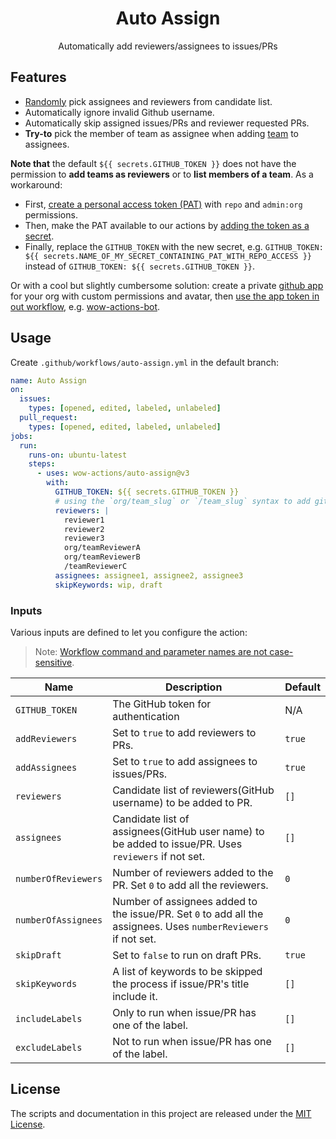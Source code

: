 <h1 align="center">Auto Assign</h1>
<p align="center">Automatically add reviewers/assignees to issues/PRs</p>

## Features
- [Randomly](https://lodash.com/docs/#sampleSize) pick assignees and reviewers from candidate list.
- Automatically ignore invalid Github username.
- Automatically skip assigned issues/PRs and reviewer requested PRs.
- **Try-to** pick the member of team as assignee when adding [team](https://docs.github.com/en/organizations/organizing-members-into-teams/about-teams) to assignees.


**Note that** the default `${{ secrets.GITHUB_TOKEN }}` does not have the permission to **add teams as reviewers** or to **list members of a team**. As a workaround:

  - First, [create a personal access token (PAT)](https://docs.github.com/en/authentication/keeping-your-account-and-data-secure/creating-a-personal-access-token) with `repo` and `admin:org` permissions.
  - Then, make the PAT available to our actions by [adding the token as a secret](https://docs.github.com/en/actions/security-guides/encrypted-secrets).
  - Finally, replace the `GITHUB_TOKEN` with the new secret, e.g. `GITHUB_TOKEN: ${{ secrets.NAME_OF_MY_SECRET_CONTAINING_PAT_WITH_REPO_ACCESS }}` instead of `GITHUB_TOKEN: ${{ secrets.GITHUB_TOKEN }}`.

Or with a cool but slightly cumbersome solution: create a private [github app](https://probot.github.io/) for your org with custom permissions and avatar, then [use the app token in out workflow](https://github.com/wow-actions/use-app-token), e.g. [wow-actions-bot](https://github.com/apps/wow-actions-bot).






## Usage

Create `.github/workflows/auto-assign.yml` in the default branch:

```yaml
name: Auto Assign
on:
  issues:
    types: [opened, edited, labeled, unlabeled]
  pull_request:
    types: [opened, edited, labeled, unlabeled]
jobs:
  run:
    runs-on: ubuntu-latest
    steps:
      - uses: wow-actions/auto-assign@v3
        with:
          GITHUB_TOKEN: ${{ secrets.GITHUB_TOKEN }}
          # using the `org/team_slug` or `/team_slug` syntax to add git team as reviewers
          reviewers: |
            reviewer1
            reviewer2
            reviewer3
            org/teamReviewerA
            org/teamReviewerB
            /teamReviewerC
          assignees: assignee1, assignee2, assignee3
          skipKeywords: wip, draft
```

### Inputs

Various inputs are defined to let you configure the action:

> Note: [Workflow command and parameter names are not case-sensitive](https://docs.github.com/en/free-pro-team@latest/actions/reference/workflow-commands-for-github-actions#about-workflow-commands).

| Name                | Description                                                                                                     | Default |
|---------------------|-----------------------------------------------------------------------------------------------------------------|---------|
| `GITHUB_TOKEN`      | The GitHub token for authentication                                                                             | N/A     |
| `addReviewers`      | Set to `true` to add reviewers to PRs.                                                                          | `true`  |
| `addAssignees`      | Set to `true` to add assignees to issues/PRs.                                                                   | `true`  |
| `reviewers`         | Candidate list of reviewers(GitHub username) to be added to PR.                                                 | `[]`    |
| `assignees`         | Candidate list of assignees(GitHub user name) to be added to issue/PR. Uses `reviewers` if not set.             | `[]`    |
| `numberOfReviewers` | Number of reviewers added to the PR. Set `0` to add all the reviewers.                                          | `0`     |
| `numberOfAssignees` | Number of assignees added to the issue/PR. Set `0` to add all the assignees. Uses `numberReviewers` if not set. | `0`     |
| `skipDraft`         | Set to `false` to run on draft PRs.                                                                             | `true`  |
| `skipKeywords`      | A list of keywords to be skipped the process if issue/PR's title include it.                                    | `[]`    |
| `includeLabels`     | Only to run when issue/PR has one of the label.                                                                 | `[]`    |
| `excludeLabels`     | Not to run when issue/PR has one of the label.                                                                  | `[]`    |

## License

The scripts and documentation in this project are released under the [MIT License](LICENSE).
